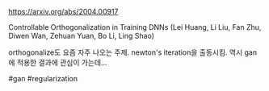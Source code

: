 https://arxiv.org/abs/2004.00917

Controllable Orthogonalization in Training DNNs (Lei Huang, Li Liu, Fan Zhu, Diwen Wan, Zehuan Yuan, Bo Li, Ling Shao)

orthogonalize도 요즘 자주 나오는 주제. newton's iteration을 출동시킴. 역시 gan에 적용한 결과에 관심이 가는데...

#gan #regularization 